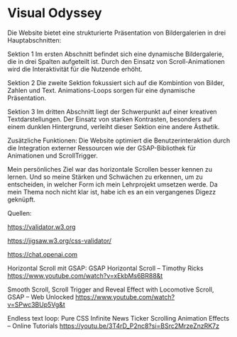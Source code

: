 # Visual Odyssey

Die Website bietet eine strukturierte Präsentation von Bildergalerien in drei Hauptabschnitten:

Sektion 1 
Im ersten Abschnitt befindet sich eine dynamische Bildergalerie, die in drei Spalten aufgeteilt ist. Durch den Einsatz von Scroll-Animationen wird die Interaktivität für die Nutzende erhöht.

Sektion 2 
Die zweite Sektion fokussiert sich auf die Kombintion von Bilder, Zahlen und Text. Animations-Loops sorgen für eine dynamische Präsentation.

Sektion 3 
Im dritten Abschnitt liegt der Schwerpunkt auf einer kreativen Textdarstellungen. Der Einsatz von starken Kontrasten, besonders auf einem dunklen Hintergrund, verleiht dieser Sektion eine andere Ästhetik. 

Zusätzliche Funktionen:
Die Website optimiert die Benutzerinteraktion durch die Integration externer Ressourcen wie der GSAP-Bibliothek für Animationen und ScrollTrigger.

Mein persönliches Ziel war das horizontale Scrollen besser kennen zu lernen. Und so meine Stärken und Schwächen zu erkennen, um zu entscheiden, in welcher Form ich mein Lehrprojekt umsetzen werde. Da mein Thema noch nicht klar ist, habe ich es an ein vergangenes Digezz geknüpft. 



Quellen:

https://validator.w3.org 

https://jigsaw.w3.org/css-validator/

https://chat.openai.com


Horizontal Scroll mit GSAP:
GSAP Horizontal Scroll – Timothy Ricks
https://www.youtube.com/watch?v=xEkbMs6BR88&t

Smooth Scroll, Scroll Trigger and Reveal Effect with Locomotive Scroll, GSAP – Web Unlocked
https://www.youtube.com/watch?v=SPwc3BUp5Vg&t

Endless text loop:
Pure CSS Infinite News Ticker Scrolling Animation Effects – Online Tutorials
https://youtu.be/3T4rD_P2nc8?si=BSrc2MrzeZnzRK7z




